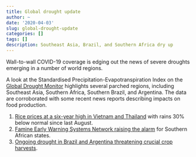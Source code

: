 ```yaml
---
title: Global drought update
author: ~
date: '2020-04-03'
slug: global-drought-update
categories: []
tags: []
description: Southeast Asia, Brazil, and Southern Africa dry up
---
```

Wall-to-wall COVID-19 coverage is edging out the news of severe droughts emerging in a number of world regions.

A look at the Standardised Precipitation-Evapotranspiration Index on the [Global Drought Monitor](https://spei.csic.es/map/maps.html#months=4#month=1#year=2020) highlights several parched regions, including Southeast Asia, Southern Africa, Southern Brazil, and Argentina. The data are corroborated with some recent news reports describing impacts on food production.

1. [Rice prices at a six-year high in Vietnam and Thailand](https://asia.nikkei.com/Business/Markets/Commodities/Rice-prices-hit-6-year-high-as-Thailand-and-Vietnam-face-drought) with rains 30% below normal since last August.
2. [Famine Early Warning Systems Network raising the alarm](https://reliefweb.int/sites/reliefweb.int/files/resources/Southern%20Africa%20Alert_04022020_0.pdf) for Southern African states.
3. [Ongoing drought in Brazil and Argentina threatening crucial crop harvests](https://www.upi.com/Top_News/World-News/2020/03/31/Ongoing-drought-in-Brazil-Argentina-threatens-crucial-crop-harvests/3001585681277/).
